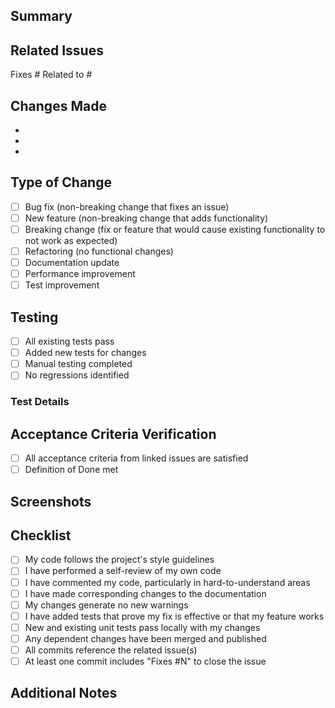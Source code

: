 ## Summary
<!-- Provide a brief summary of the changes in this PR -->

## Related Issues
<!-- Link all related issues. Use "Fixes #N" for issues that should be closed -->
Fixes #
Related to #

## Changes Made
<!-- List the key changes made in this PR -->
- 
- 
- 

## Type of Change
<!-- Mark the relevant option with an "x" -->
- [ ] Bug fix (non-breaking change that fixes an issue)
- [ ] New feature (non-breaking change that adds functionality)
- [ ] Breaking change (fix or feature that would cause existing functionality to not work as expected)
- [ ] Refactoring (no functional changes)
- [ ] Documentation update
- [ ] Performance improvement
- [ ] Test improvement

## Testing
<!-- Describe the tests you ran to verify your changes -->
- [ ] All existing tests pass
- [ ] Added new tests for changes
- [ ] Manual testing completed
- [ ] No regressions identified

### Test Details
<!-- Provide details about testing performed -->

## Acceptance Criteria Verification
<!-- Verify that all acceptance criteria from the linked issue(s) are met -->
- [ ] All acceptance criteria from linked issues are satisfied
- [ ] Definition of Done met

## Screenshots
<!-- If applicable, add screenshots to demonstrate the changes -->

## Checklist
<!-- Mark completed items with an "x" -->
- [ ] My code follows the project's style guidelines
- [ ] I have performed a self-review of my own code
- [ ] I have commented my code, particularly in hard-to-understand areas
- [ ] I have made corresponding changes to the documentation
- [ ] My changes generate no new warnings
- [ ] I have added tests that prove my fix is effective or that my feature works
- [ ] New and existing unit tests pass locally with my changes
- [ ] Any dependent changes have been merged and published
- [ ] All commits reference the related issue(s)
- [ ] At least one commit includes "Fixes #N" to close the issue

## Additional Notes
<!-- Add any additional notes, concerns, or discussion points -->